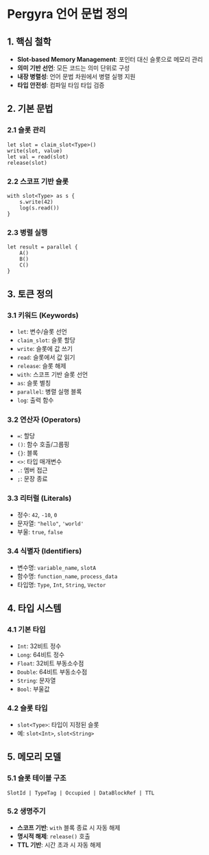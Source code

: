 # Pergyra 언어 문법 정의

<!--
Copyright (c) 2025 Pergyra Language Project
All rights reserved.

Redistribution and use in source and binary forms, with or without
modification, are permitted provided that the following conditions are met:
1. Redistributions of source code must retain the above copyright notice
2. Redistributions in binary form must reproduce the above copyright notice
3. Neither the name of the copyright holder nor the names of its contributors
   may be used to endorse or promote products derived from this software
   without specific prior written permission.
-->

## 1. 핵심 철학
- **Slot-based Memory Management**: 포인터 대신 슬롯으로 메모리 관리
- **의미 기반 선언**: 모든 코드는 의미 단위로 구성
- **내장 병렬성**: 언어 문법 차원에서 병렬 실행 지원
- **타입 안전성**: 컴파일 타임 타입 검증

## 2. 기본 문법

### 2.1 슬롯 관리
```pergyra
let slot = claim_slot<Type>()
write(slot, value)
let val = read(slot)
release(slot)
```

### 2.2 스코프 기반 슬롯
```pergyra
with slot<Type> as s {
    s.write(42)
    log(s.read())
}
```

### 2.3 병렬 실행
```pergyra
let result = parallel {
    A()
    B()
    C()
}
```

## 3. 토큰 정의

### 3.1 키워드 (Keywords)
- `let`: 변수/슬롯 선언
- `claim_slot`: 슬롯 할당
- `write`: 슬롯에 값 쓰기
- `read`: 슬롯에서 값 읽기
- `release`: 슬롯 해제
- `with`: 스코프 기반 슬롯 선언
- `as`: 슬롯 별칭
- `parallel`: 병렬 실행 블록
- `log`: 출력 함수

### 3.2 연산자 (Operators)
- `=`: 할당
- `()`: 함수 호출/그룹핑
- `{}`: 블록
- `<>`: 타입 매개변수
- `.`: 멤버 접근
- `;`: 문장 종료

### 3.3 리터럴 (Literals)
- 정수: `42`, `-10`, `0`
- 문자열: `"hello"`, `'world'`
- 부울: `true`, `false`

### 3.4 식별자 (Identifiers)
- 변수명: `variable_name`, `slotA`
- 함수명: `function_name`, `process_data`
- 타입명: `Type`, `Int`, `String`, `Vector`

## 4. 타입 시스템

### 4.1 기본 타입
- `Int`: 32비트 정수
- `Long`: 64비트 정수  
- `Float`: 32비트 부동소수점
- `Double`: 64비트 부동소수점
- `String`: 문자열
- `Bool`: 부울값

### 4.2 슬롯 타입
- `slot<Type>`: 타입이 지정된 슬롯
- 예: `slot<Int>`, `slot<String>`

## 5. 메모리 모델

### 5.1 슬롯 테이블 구조
```
SlotId | TypeTag | Occupied | DataBlockRef | TTL
```

### 5.2 생명주기
- **스코프 기반**: `with` 블록 종료 시 자동 해제
- **명시적 해제**: `release()` 호출
- **TTL 기반**: 시간 초과 시 자동 해제
